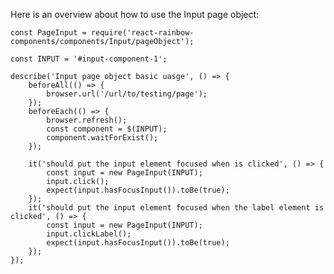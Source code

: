 Here is an overview about how to use the Input page object:

    const PageInput = require('react-rainbow-components/components/Input/pageObject');

    const INPUT = '#input-component-1';

    describe('Input page object basic uasge', () => {
        beforeAll(() => {
            browser.url('/url/to/testing/page');
        });
        beforeEach(() => {
            browser.refresh();
            const component = $(INPUT);
            component.waitForExist();
        });

        it('should put the input element focused when is clicked', () => {
            const input = new PageInput(INPUT);
            input.click();
            expect(input.hasFocusInput()).toBe(true);
        });
        it('should put the input element focused when the label element is clicked', () => {
            const input = new PageInput(INPUT);
            input.clickLabel();
            expect(input.hasFocusInput()).toBe(true);
        });
    });
